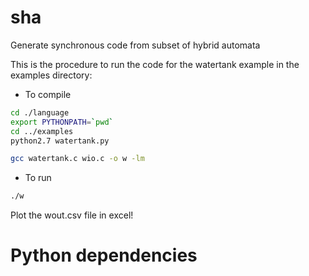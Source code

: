 # sha
Generate synchronous code from subset of hybrid automata

This is the procedure to run the code for the watertank example in the
examples directory:

* To compile
```bash
cd ./language
export PYTHONPATH=`pwd`
cd ../examples
python2.7 watertank.py

gcc watertank.c wio.c -o w -lm

```
* To run
```bash
./w
```
Plot the wout.csv file in excel!

# Python dependencies
